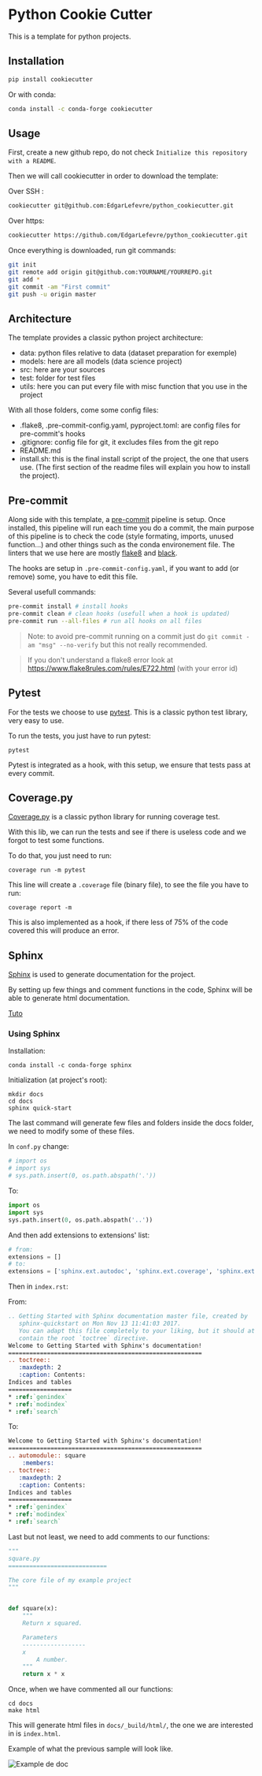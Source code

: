 # Python Cookie Cutter

This is a template for python projects.


## Installation
```sh
pip install cookiecutter
```

Or with conda: 
```sh
conda install -c conda-forge cookiecutter
```

##  Usage
First, create a new github repo, do not check `Initialize this repository with a README`.

Then we will call cookiecutter in order to download the template:

Over SSH :
```sh
cookiecutter git@github.com:EdgarLefevre/python_cookiecutter.git
```

Over https:
```sh
cookiecutter https://github.com/EdgarLefevre/python_cookiecutter.git
```

Once everything is downloaded, run git commands:
```sh
git init
git remote add origin git@github.com:YOURNAME/YOURREPO.git
git add *
git commit -am "First commit"
git push -u origin master
```
## Architecture

The template provides a classic python project architecture:
 - data: python files relative to data (dataset preparation for exemple)
 - models: here are all models (data science project)
 - src: here are your sources
 - test: folder for test files
 - utils: here you can put every file with misc function that you use in the project

With all those folders, come some config files:
 - .flake8, .pre-commit-config.yaml, pyproject.toml: are config files for pre-commit's hooks
 - .gitignore: config file for git, it excludes files from the git repo
 - README.md
 - install.sh: this is the final install script of the project, the one that users use. (The first section of the readme files will explain you how to install the project).

## Pre-commit

Along side with this template, a [pre-commit](pre-commit.com) pipeline is setup.
Once installed, this pipeline will run each time you do a commit, the main purpose of this pipeline is to check the code (style formating, imports, unused function...) and other things such as the conda environement file. The linters that we use here are mostly [flake8](https://flake8.pycqa.org/en/latest/) and [black](https://github.com/psf/black). 

The hooks are setup in `.pre-commit-config.yaml`, if you want to add (or remove) some, you have to edit this file.

Several usefull commands:
```sh
pre-commit install # install hooks
pre-commit clean # clean hooks (usefull when a hook is updated)
pre-commit run --all-files # run all hooks on all files
```

> Note: to avoid pre-commit running on a commit just do `git commit -am "msg" --no-verify` but this not really recommended.

> If you don't understand a flake8 error look at https://www.flake8rules.com/rules/E722.html (with your error id)


## Pytest

For the tests we choose to use [pytest](https://docs.pytest.org/en/stable/). This is a classic python test library, very easy to use.

To run the tests, you just have to run pytest:
```shell script
pytest
```

Pytest is integrated as a hook, with this setup, we ensure that tests pass at every commit.

## Coverage.py

[Coverage.py](coverage.readthedocs.io/) is a classic python library for running coverage test.

With this lib, we can run the tests and see if there is useless code and we forgot to test some functions.

To do that, you just need to run:
```shell script
coverage run -m pytest
```
This line will create a `.coverage` file (binary file), to see the file you have to run:
```shell script
coverage report -m 
```

This is also implemented as a hook, if there less of 75% of the code covered this will produce an error.

## Sphinx

[Sphinx](https://www.sphinx-doc.org/en/master/index.html) is used to generate documentation for the project. 

By setting up few things and comment functions in the code, Sphinx will be able to generate html documentation.

[Tuto](https://medium.com/@eikonomega/getting-started-with-sphinx-autodoc-part-1-2cebbbca5365)

### Using Sphinx
Installation: 
```shell script
conda install -c conda-forge sphinx
```

Initialization (at project's root):
```shell script
mkdir docs
cd docs
sphinx quick-start
```

The last command will generate few files and folders inside the docs folder, we need to modify some of these files.

In `conf.py` change:
```python
# import os
# import sys
# sys.path.insert(0, os.path.abspath('.'))
```

To:
```python
import os
import sys
sys.path.insert(0, os.path.abspath('..'))
```

And then add extensions to extensions' list:
```python
# from:
extensions = []
# to:
extensions = ['sphinx.ext.autodoc', 'sphinx.ext.coverage', 'sphinx.ext.napoleon']
```

Then in `index.rst`:

From: 
```rst
.. Getting Started with Sphinx documentation master file, created by
   sphinx-quickstart on Mon Nov 13 11:41:03 2017.
   You can adapt this file completely to your liking, but it should at least
   contain the root `toctree` directive.
Welcome to Getting Started with Sphinx's documentation!
=======================================================
.. toctree::
   :maxdepth: 2
   :caption: Contents:
Indices and tables
==================
* :ref:`genindex`
* :ref:`modindex`
* :ref:`search`
```

To:

```rst
Welcome to Getting Started with Sphinx's documentation!
=======================================================
.. automodule:: square
    :members:
.. toctree::
   :maxdepth: 2
   :caption: Contents:
Indices and tables
==================
* :ref:`genindex`
* :ref:`modindex`
* :ref:`search`
```

Last but not least, we need to add comments to our functions:
```python
"""
square.py
============================

The core file of my example project
"""


def square(x):
    """
    Return x squared.

    Parameters
    ------------------
    x
        A number.
    """
    return x * x
```
Once, when we have commented all our functions:
```shell script
cd docs
make html
```
This will generate html files in `docs/_build/html/`, the one we are interested in is `index.html`.


Example of what the previous sample will look like.

![Example de doc](img/ex_doc.png)
